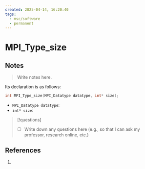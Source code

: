 ```yaml
---
created: 2025-04-14, 16:20:40
tags:
  - msc/software
  - permanent
---
```

# MPI_Type_size

## Notes

> Write notes here.

Its declaration is as follows:

```c
int MPI_Type_size(MPI_Datatype datatype, int* size);
```

- `MPI_Datatype datatype`:
- `int* size`:

> [!questions]
> - [ ] Write down any questions here (e.g., so that I can ask my professor, research online, etc.)

## References

1. 
